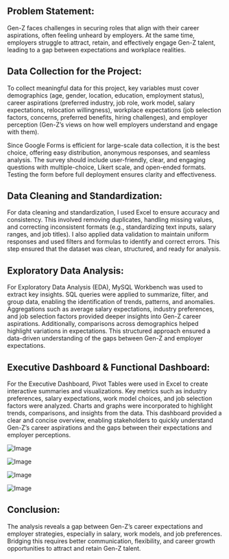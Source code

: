 ## Problem Statement:
Gen-Z faces challenges in securing roles that align with their career aspirations, often feeling unheard by employers. At the same time, employers struggle to attract, retain, and effectively engage Gen-Z talent, leading to a gap between expectations and workplace realities.

## Data Collection for the Project:
To collect meaningful data for this project, key variables must cover demographics (age, gender, location, education, employment status), career aspirations (preferred industry, job role, work model, salary expectations, relocation willingness), workplace expectations (job selection factors, concerns, preferred benefits, hiring challenges), and employer perception (Gen-Z’s views on how well employers understand and engage with them).

Since Google Forms is efficient for large-scale data collection, it is the best choice, offering easy distribution, anonymous responses, and seamless analysis. The survey should include user-friendly, clear, and engaging questions with multiple-choice, Likert scale, and open-ended formats. Testing the form before full deployment ensures clarity and effectiveness.

## Data Cleaning and Standardization:
For data cleaning and standardization, I used Excel to ensure accuracy and consistency. This involved removing duplicates, handling missing values, and correcting inconsistent formats (e.g., standardizing text inputs, salary ranges, and job titles). I also applied data validation to maintain uniform responses and used filters and formulas to identify and correct errors. This step ensured that the dataset was clean, structured, and ready for analysis.

## Exploratory Data Analysis:
For Exploratory Data Analysis (EDA), MySQL Workbench was used to extract key insights. SQL queries were applied to summarize, filter, and group data, enabling the identification of trends, patterns, and anomalies. Aggregations such as average salary expectations, industry preferences, and job selection factors provided deeper insights into Gen-Z career aspirations. Additionally, comparisons across demographics helped highlight variations in expectations. This structured approach ensured a data-driven understanding of the gaps between Gen-Z and employer expectations.

## Executive Dashboard & Functional Dashboard:

For the Executive Dashboard, Pivot Tables were used in Excel to create interactive summaries and visualizations. Key metrics such as industry preferences, salary expectations, work model choices, and job selection factors were analyzed. Charts and graphs were incorporated to highlight trends, comparisons, and insights from the data. This dashboard provided a clear and concise overview, enabling stakeholders to quickly understand Gen-Z’s career aspirations and the gaps between their expectations and employer perceptions.

![Image](https://github.com/user-attachments/assets/910ad485-9029-4295-8cd3-c5b374902e03)

![Image](https://github.com/user-attachments/assets/69a86a6d-7884-4aca-839f-e5fbb7b236a8)

![Image](https://github.com/user-attachments/assets/fc8d7f18-9c26-45f3-8f4d-76e15ba39105)

![Image](https://github.com/user-attachments/assets/08f6c54e-c640-4ec8-a281-69b9a2fb791a)


## Conclusion:
The analysis reveals a gap between Gen-Z’s career expectations and employer strategies, especially in salary, work models, and job preferences. Bridging this requires better communication, flexibility, and career growth opportunities to attract and retain Gen-Z talent.

